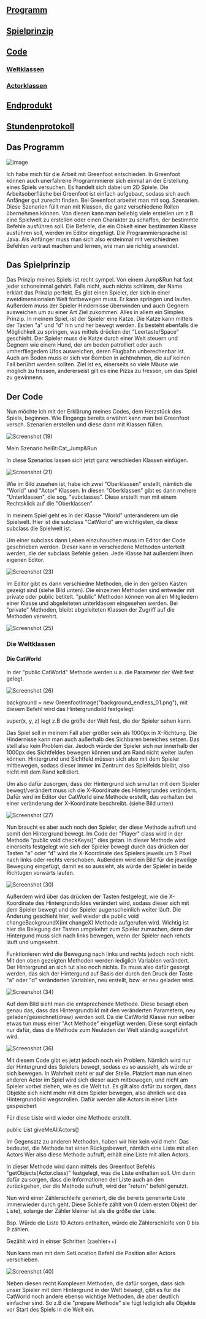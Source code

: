 

## [Programm](#Programm)

## [Spielprinzip](#Spielprinzip)

## [Code](#Code)

### [Weltklassen](#Weltklassen)
     
### [Actorklassen](#Actorklasssen)

## [Endprodukt](#Endprodukt)

## [Stundenprotokoll](https://github.com/L-Edler/Blog-2022/blob/main/Stundentagebuch.md)
 

## Das Programm <a name="Programm"></a>

![image](https://user-images.githubusercontent.com/111414185/208302437-4ef429f7-3aab-4fd0-9d5a-947c677f55bd.png)

Ich habe mich für die Arbeit mit Greenfoot entschieden. In Greenfoot können auch unerfahrene Programnmierer sich einmal an der Erstellung eines Spiels versuchen. Es handelt sich dabei um 2D Spiele. Die Arbeitsoberfläche bei Greenfoot ist einfach aufgebaut, sodass sich auch Anfänger gut zurecht finden. Bei Greenfoot arbeitet man mit sog. Szenarien. Diese Szenarien füllt man mit Klassen, die ganz verschiedene Rollen übernehmen können. Von diesen kann man beliebig viele erstellen um z.B eine Spielwelt zu erstellen oder einen Charakter zu schaffen, der bestimmte Befehle ausführen soll.
Die Befehle, die ein Obkelt einer bestimmten Klasse ausführen soll, werden im Editor eingefügt. Die Programmiersprache ist Java. Als Anfänger muss man sich also ersteinmal mit verschiednen Befehlen vertraut machen und lernen, wie man sie richtig anwendet.

## Das Spielprinzip <a name="Spielprinzip"></a>

Das Prinzip meines Spiels ist recht sympel. Von einem Jump&Run hat fast jeder schoneinmal gehört. Falls nicht, auch nichts schlimm, der Name erklärt das Prinzip perfekt. Es gibt einen Spieler, der sich in einer zweidimensionalen Welt fortbewegen muss. Er kann springen und laufen. Außerdem muss der Spieler Hindernisse überwinden und auch Gegnern ausweichen um zu einer Art Ziel zukommen. Alles in allem ein Simples Prinzip. In meinem Spiel, ist der Spieler eine Katze. Die Katze kann mittels der Tasten "a" und "d" hin und her bewegt werden. Es besteht ebenfalls die Möglichkeit zu springen, was mittels drücken der "Leertaste/Space" geschieht. Der Spieler muss die Katze durch einer Welt steuern und Gegnern wie einem Hund, der am boden patrolliert oder auch umherfliegedem Ufos ausweichen, deren Flugbahn unberechenbar ist. Auch am Boden muss er sich vor Bomben in achtnehmen, die auf keinen Fall berührt werden sollten. Ziel ist es, einerseits so viele Mäuse wie möglich zu fressen, andererseist gilt es eine Pizza zu fressen, um das Spiel zu gewinnenn.

## Der Code <a name="Code"></a>

Nun möchte ich mit der Erklärung meines Codes, dem Herzstück des Spiels, beginnen. Wie Eingangs bereits erwähnt kann man bei Greenfoot versch. Szenarien erstellen und diese dann mit Klassen füllen. 

![Screenshot (19)](https://user-images.githubusercontent.com/111414185/208303576-6b1481fb-2f3d-4d99-80af-3e59a2062ab0.png)

Mein Szenario heißt:Cat_Jump&Run

In diese Szenarios lassen sich jetzt ganz verschieden Klassen einfügen. 

![Screenshot (21)](https://user-images.githubusercontent.com/111414185/208303715-c5c5850e-b055-4f68-8590-ba95f91b1056.png)

Wie im Bild zusehen ist, habe ich zwei "Oberklassen" erstellt, nämlich die "World" und "Actor" Klassen. In diesen "Oberklassen" gibt es dann mehere "Unterklassen", die sog. "subclasses". Diese erstellt man mit einem Rechtsklick auf die "Oberklassen".

In meinem Spiel geht es in der Klasse "World" unteranderem um die Spielwelt. Hier ist die subclass "CatWorld" am wichtigsten, da diese subclass die Spielwelt ist.

Um einer subclass dann Leben einzuhauchen muss im Editor der Code geschrieben werden. Dieser kann in verschiedene Methoden unterteilt werden, die der subclass Befehle geben. Jede Klasse hat außerdem ihren eigenen Editor. 

![Screenshot (23)](https://user-images.githubusercontent.com/111414185/208304659-5df9ba55-85c0-4ef6-a544-23b56f2c085f.png)

Im Editor gibt es dann verschiedne Methoden, die in den gelben Kästen gezeigt sind (siehe Bild unten). Die einzelnen Methoden sind entweder mit private oder public betitelt. "public" Methoden können von allen Mitgliedern einer Klasse und abgeleiteten unterklassen eingesehen werden. Bei "private" Methoden, bleibt abgeleiteten Klassen der Zugriff auf die Methoden verwehrt. 

![Screenshot (25)](https://user-images.githubusercontent.com/111414185/208304667-c7346830-2a38-46f8-bd5a-e741a5b28d71.png)

### Die Weltklassen <a name="Weltklassen"></a>

#### Die CatWorld <a name=Catworld></a>

In der "public CatWorld" Methode werden u.a. die Parameter der Welt fest gelegt.

![Screenshot (26)](https://user-images.githubusercontent.com/111414185/208305363-154fbf59-8db1-4597-84ac-a1a62fb5d8e1.png)

background = new GreenfootImage("background_endless_01.png"), mit diesem Befehl wird das Hintergrundbild festgelegt.

super(x, y, z) legt z.B die größe der Welt fest, die der Spieler sehen kann. 

Das Spiel soll in meinem Fall aber größer sein als 1000px in X-Richtung.
Die Hindernisse kann man auch außerhalb des Sichbaren bereiches setzen. Das stell also kein Problem dar. Jedoch würde der Spieler sich nur innerhalb der 1000px des Sichtfeldes bewegen können und am Rand nicht weiter laufen können. Hintergrund und Sichtfeld müssen sich also mit dem Spieler mitbewegen, sodass dieser immer im Zentrum des Spielfelds bleibt, also nicht mit dem Rand kollidiert. 

Um also dafür zusorgen, dass der Hintergrund sich simultan mit dem Spieler bewegt/verändert muss ich die X-Koordinate des Hintergrundes verändern. 
Dafür wird im Editor der CatWorld eine Methode erstellt, das verhalten bei einer veränderung der X-Koordinate beschreibt. (siehe Bild unten)

![Screenshot (27)](https://user-images.githubusercontent.com/111414185/208306451-b26d4137-d6f3-4a87-ad7a-c7d37b3c557e.png)


Nun braucht es aber auch noch den Spieler, der diese Methode aufruft und somit den Hintergrund bewegt.
Im Code der "Player" class wird in der Methode "public void checkKeys()" dies getan. 
In dieser Methode wird einerseits festgelegt wie sich der Spieler bewegt durch das drücken der Tasten "a" oder "d" wird die X-Koordinate des Spielers jeweils um 5 Pixel nach links oder rechts verschoben. Außerdem wird ein Bild für die jeweilige Bewegung eingefügt, damit es so aussieht, als würde der Spieler in beide Richtugen vorwärts laufen. 

![Screenshot (30)](https://user-images.githubusercontent.com/111414185/208306887-27011b75-6b37-4a32-bc14-8c8aea2844a3.png)

Außerdem wird über das drücken der Tasten festgelegt, wie die X-Koordinate des Hintergrundbildes verändert wird, sodass dieser sich mit dem Spieler bewegt und der Spieler augenscheinlich weiter läuft. Die Änderung geschieht hier, weil wieder die public void changeBackgroundX(int changeX) Methode aufgerufen wird. 
Wichtig ist hier die Belegung der Tasten umgekehrt zum Spieler zumachen, denn der Hintergund muss sich nach links bewegen, wenn der Spieler nach rehcts läuft und umgekehrt. 



Funktionieren wird die Bewegung nach links und rechts jedoch noch nicht. Mit den oben gezeigten Methoden werden lediglich Variablen verändert. Der Hintergrund an sich tut also noch nichts. Es muss also dafür gesorgt werden, das sich der Hintergund auf Basis der durch den Druck der Taste "a" oder  "d" veränderten Variablen, neu erstellt, bzw. er neu geladen wird.

![Screenshot (34)](https://user-images.githubusercontent.com/111414185/208307482-5129af49-a491-496c-b07c-43e0fb3e2b88.png)

Auf dem Bild sieht man die entsprechende Methode. Diese besagt eben genau das, dass das Hintergrundbild mit den veränderten Parametern, neu geladen/gezeichnet(draw) werden soll.
Da die CatWorld Klasse nun selber etwas tun muss einer "Act Methode" eingefügt werden. Diese sorgt einfach nur dafür, dass die Methode zum Neuladen der Welt ständig ausgeführt wird. 

![Screenshot (36)](https://user-images.githubusercontent.com/111414185/208307780-02c6c517-6544-4fba-a213-2c76a76f9334.png)

Mit diesem Code gibt es jetzt jedoch noch ein Problem. Nämlich wird nur der Hintergrund des Spielers bewegt, sodass es so aussieht, als würde er sich bewegen. In Wahrheit steht er auf der Stelle. Platziert man nun einen anderen Actor im Spiel wird sich dieser auch mitbewegen, und nicht am Spieler vorbei ziehen, wie es die Welt tut. Es gilt also dafür zu sorgen, dass Objekte sich nicht mehr mit dem Spieler bewegen, also ähnlich wie das Hintergrundbild wegscrollen.
Dafür werden alle Actors in einer Liste gespeichert

Für diese Liste wird wieder eine Methode erstellt.

public List<Actor> giveMeAllActors() 

Im Gegensatz zu anderen Methoden, haben wir hier kein void mehr. Das bedeutet, die Methode hat einen Rückgabewert, nämlich eine Liste mit allen Actors
Wer also diese Methode aufruft, erhält eine Liste mit allen Actors.
   
In dieser Methode wird dann mittels des Greenfoot Befehls "getObjects(Actor.class)" festgelegt, was die Liste enthalten soll.
Um dann dafür zu sorgen, dass die Informationen der Liste auch an den zurückgehen, der die Methode aufruft, wird der "return" befehl genutzt.
   
Nun wird einer Zählerschleife generiert, die die bereits generierte Liste immerwieder durch geht. 
Diese Schleife zählt von 0 (dem ersten Objekt der Liste), solange der Zähler kleiner ist als die größe der Liste. 
   
Bsp. Würde die Liste 10 Actors enthalten, würde die Zählerschleife von 0 bis 9 zählen. 
   
Gezählt wird in einser Schritten (zaehler++)
   
Nun kann man mit dem SetLocation Befehl die Position aller Actors verschieben.
   
![Screenshot (40)](https://user-images.githubusercontent.com/111414185/208309133-59d07353-c171-4049-b1c0-ae54929628ed.png)
     
Neben diesen recht Komplexen Methoden, die dafür sorgen, dass sich unser Spieler mit dem Hintergrund in der Welt bewegt, gibt es für die CatWorld noch andere ebenso wichtige Methoden, die aber deutlich einfacher sind. So z.B die "prepare Methode" sie fügt lediglich alle Objekte vor Start des Spiels in die Welt ein. 
   
   











